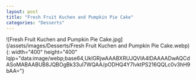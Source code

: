 ```yaml
---
layout: post
title: "Fresh Fruit Kuchen and Pumpkin Pie Cake"
categories: "Desserts"
---
```

![Fresh Fruit Kuchen and Pumpkin Pie Cake.jpg](/assets/images/Desserts/Fresh Fruit Kuchen and Pumpkin Pie Cake.webp){: width="400" height="400" lqip="data:image/webp;base64,UklGRjwAAABXRUJQVlA4IDAAAADwAQCdASoMABAABUB8JQBOgBk33uI7WQAA/pODHQ4Y7lvktPS216QQLc0v3hH9bAA="}

